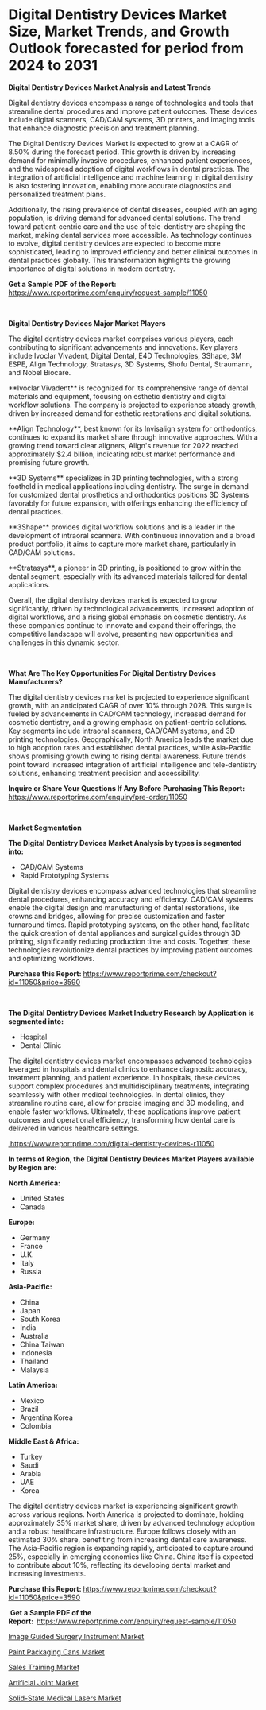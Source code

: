 <p><h1>Digital Dentistry Devices Market Size, Market Trends, and Growth Outlook forecasted for period from 2024 to 2031</h1></p><p><strong>Digital Dentistry Devices Market Analysis and Latest Trends</strong></p>
<p><p>Digital dentistry devices encompass a range of technologies and tools that streamline dental procedures and improve patient outcomes. These devices include digital scanners, CAD/CAM systems, 3D printers, and imaging tools that enhance diagnostic precision and treatment planning. </p><p>The Digital Dentistry Devices Market is expected to grow at a CAGR of 8.50% during the forecast period. This growth is driven by increasing demand for minimally invasive procedures, enhanced patient experiences, and the widespread adoption of digital workflows in dental practices. The integration of artificial intelligence and machine learning in digital dentistry is also fostering innovation, enabling more accurate diagnostics and personalized treatment plans.</p><p>Additionally, the rising prevalence of dental diseases, coupled with an aging population, is driving demand for advanced dental solutions. The trend toward patient-centric care and the use of tele-dentistry are shaping the market, making dental services more accessible. As technology continues to evolve, digital dentistry devices are expected to become more sophisticated, leading to improved efficiency and better clinical outcomes in dental practices globally. This transformation highlights the growing importance of digital solutions in modern dentistry.</p></p>
<p><strong>Get a Sample PDF of the Report:&nbsp;</strong> <a href="https://www.reportprime.com/enquiry/request-sample/11050">https://www.reportprime.com/enquiry/request-sample/11050</a></p>
<p>&nbsp;</p>
<p><strong>Digital Dentistry Devices Major Market Players</strong></p>
<p><p>The digital dentistry devices market comprises various players, each contributing to significant advancements and innovations. Key players include Ivoclar Vivadent, Digital Dental, E4D Technologies, 3Shape, 3M ESPE, Align Technology, Stratasys, 3D Systems, Shofu Dental, Straumann, and Nobel Biocare.</p><p>**Ivoclar Vivadent** is recognized for its comprehensive range of dental materials and equipment, focusing on esthetic dentistry and digital workflow solutions. The company is projected to experience steady growth, driven by increased demand for esthetic restorations and digital solutions.</p><p>**Align Technology**, best known for its Invisalign system for orthodontics, continues to expand its market share through innovative approaches. With a growing trend toward clear aligners, Align's revenue for 2022 reached approximately $2.4 billion, indicating robust market performance and promising future growth.</p><p>**3D Systems** specializes in 3D printing technologies, with a strong foothold in medical applications including dentistry. The surge in demand for customized dental prosthetics and orthodontics positions 3D Systems favorably for future expansion, with offerings enhancing the efficiency of dental practices.</p><p>**3Shape** provides digital workflow solutions and is a leader in the development of intraoral scanners. With continuous innovation and a broad product portfolio, it aims to capture more market share, particularly in CAD/CAM solutions.</p><p>**Stratasys**, a pioneer in 3D printing, is positioned to grow within the dental segment, especially with its advanced materials tailored for dental applications. </p><p>Overall, the digital dentistry devices market is expected to grow significantly, driven by technological advancements, increased adoption of digital workflows, and a rising global emphasis on cosmetic dentistry. As these companies continue to innovate and expand their offerings, the competitive landscape will evolve, presenting new opportunities and challenges in this dynamic sector.</p></p>
<p>&nbsp;</p>
<p><strong>What Are The Key Opportunities For Digital Dentistry Devices Manufacturers?</strong></p>
<p><p>The digital dentistry devices market is projected to experience significant growth, with an anticipated CAGR of over 10% through 2028. This surge is fueled by advancements in CAD/CAM technology, increased demand for cosmetic dentistry, and a growing emphasis on patient-centric solutions. Key segments include intraoral scanners, CAD/CAM systems, and 3D printing technologies. Geographically, North America leads the market due to high adoption rates and established dental practices, while Asia-Pacific shows promising growth owing to rising dental awareness. Future trends point toward increased integration of artificial intelligence and tele-dentistry solutions, enhancing treatment precision and accessibility.</p></p>
<p><strong>Inquire or Share Your Questions If Any Before Purchasing This Report:</strong> <a href="https://www.reportprime.com/enquiry/pre-order/11050">https://www.reportprime.com/enquiry/pre-order/11050</a></p>
<p>&nbsp;</p>
<p><strong>Market Segmentation</strong></p>
<p><strong>The Digital Dentistry Devices Market Analysis by types is segmented into:</strong></p>
<p><ul><li>CAD/CAM Systems</li><li>Rapid Prototyping Systems</li></ul></p>
<p><p>Digital dentistry devices encompass advanced technologies that streamline dental procedures, enhancing accuracy and efficiency. CAD/CAM systems enable the digital design and manufacturing of dental restorations, like crowns and bridges, allowing for precise customization and faster turnaround times. Rapid prototyping systems, on the other hand, facilitate the quick creation of dental appliances and surgical guides through 3D printing, significantly reducing production time and costs. Together, these technologies revolutionize dental practices by improving patient outcomes and optimizing workflows.</p></p>
<p><strong>Purchase this Report:&nbsp;</strong><a href="https://www.reportprime.com/checkout?id=11050&price=3590">https://www.reportprime.com/checkout?id=11050&price=3590</a></p>
<p>&nbsp;</p>
<p><strong>The Digital Dentistry Devices Market Industry Research by Application is segmented into:</strong></p>
<p><ul><li>Hospital</li><li>Dental Clinic</li></ul></p>
<p><p>The digital dentistry devices market encompasses advanced technologies leveraged in hospitals and dental clinics to enhance diagnostic accuracy, treatment planning, and patient experience. In hospitals, these devices support complex procedures and multidisciplinary treatments, integrating seamlessly with other medical technologies. In dental clinics, they streamline routine care, allow for precise imaging and 3D modeling, and enable faster workflows. Ultimately, these applications improve patient outcomes and operational efficiency, transforming how dental care is delivered in various healthcare settings.</p></p>
<p><a href="https://www.reportprime.com/digital-dentistry-devices-r11050">&nbsp;https://www.reportprime.com/digital-dentistry-devices-r11050</a></p>
<p><strong>In terms of Region, the Digital Dentistry Devices Market Players available by Region are:</strong></p>
<p>
    <p> <strong> North America: </strong>
        <ul>
            <li>United States</li>
            <li>Canada</li>
        </ul>
        </p> 
    <p> <strong> Europe: </strong>
        <ul>
            <li>Germany</li>
            <li>France</li>
            <li>U.K.</li>
            <li>Italy</li>
            <li>Russia</li>
        </ul>
        </p> 
    <p> <strong> Asia-Pacific: </strong>
        <ul>
            <li>China</li>
            <li>Japan</li>
            <li>South Korea</li>
            <li>India</li>
            <li>Australia</li>
            <li>China Taiwan</li>
            <li>Indonesia</li>
            <li>Thailand</li>
            <li>Malaysia</li>
        </ul>
        </p> 
    <p> <strong> Latin America: </strong>
        <ul>
            <li>Mexico</li>
            <li>Brazil</li>
            <li>Argentina Korea</li>
            <li>Colombia</li>
        </ul>
        </p> 
    <p> <strong> Middle East & Africa: </strong>
        <ul>
            <li>Turkey</li>
            <li>Saudi</li>
            <li>Arabia</li>
            <li>UAE</li>
            <li>Korea</li>
        </ul>
    </p>
    </p>
<p><p>The digital dentistry devices market is experiencing significant growth across various regions. North America is projected to dominate, holding approximately 35% market share, driven by advanced technology adoption and a robust healthcare infrastructure. Europe follows closely with an estimated 30% share, benefiting from increasing dental care awareness. The Asia-Pacific region is expanding rapidly, anticipated to capture around 25%, especially in emerging economies like China. China itself is expected to contribute about 10%, reflecting its developing dental market and increasing investments.</p></p>
<p><strong>Purchase this Report: </strong><a href="https://www.reportprime.com/checkout?id=11050&price=3590">https://www.reportprime.com/checkout?id=11050&price=3590</a></p>
<p>&nbsp;<strong>Get a Sample PDF of the Report:&nbsp;&nbsp;</strong><a href="https://www.reportprime.com/enquiry/request-sample/11050">https://www.reportprime.com/enquiry/request-sample/11050</a></p>
<p><strong></strong></p>
<p><p><a href="https://medium.com/@mintal14046644/global-image-guided-surgery-instrument-market-by-product-type-by-application-by-region-and-76b3e5ae5ce7">Image Guided Surgery Instrument Market</a></p><p><a href="https://issuu.com/reportprime-2/docs/paint-packaging-cans-market-size-20_11ef6a80b68160">Paint Packaging Cans Market</a></p><p><a href="https://www.linkedin.com/pulse/sales-training-market-segmentation-geographical-regions-forcast-urzqc?trackingId=Q5IY5FnLSgCa9iWd6k5YYQ%3D%3D">Sales Training Market</a></p><p><a href="https://github.com/RunaHaque64/Market-Research-Report-List-1/blob/main/artificial-joint-market.md">Artificial Joint Market</a></p><p><a href="https://medium.com/@mintal14046644/how-the-solid-state-medical-lasers-market-will-be-evolved-1a1dc0dbd642">Solid-State Medical Lasers Market</a></p></p>